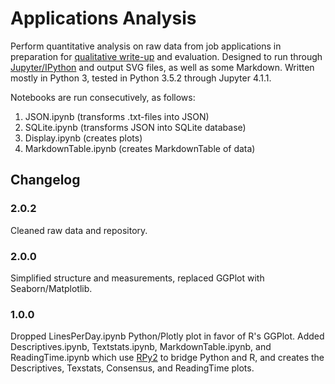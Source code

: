 # Applications Analysis

Perform quantitative analysis on raw data from job applications in preparation for [qualitative write-up](https://olevik.me/writing/applications) and evaluation. Designed to run through [Jupyter/IPython](http://jupyter.org/) and output SVG files, as well as some Markdown. Written mostly in Python 3, tested in Python 3.5.2 through Jupyter 4.1.1.

Notebooks are run consecutively, as follows:

1. JSON.ipynb (transforms .txt-files into JSON)
2. SQLite.ipynb (transforms JSON into SQLite database)
3. Display.ipynb (creates plots)
4. MarkdownTable.ipynb (creates MarkdownTable of data)

## Changelog
### 2.0.2
Cleaned raw data and repository.

### 2.0.0
Simplified structure and measurements, replaced GGPlot with Seaborn/Matplotlib.

### 1.0.0
Dropped LinesPerDay.ipynb Python/Plotly plot in favor of R's GGPlot. Added Descriptives.ipynb, Textstats.ipynb, MarkdownTable.ipynb, and ReadingTime.ipynb which use [RPy2](http://rpy2.readthedocs.org/) to bridge Python and R, and creates the Descriptives, Texstats, Consensus, and ReadingTime plots.
